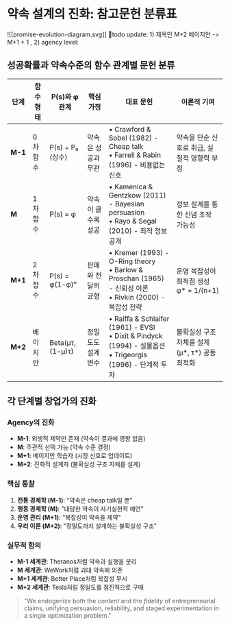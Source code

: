 # 약속 설계의 진화: 참고문헌 분류표

![[promise-evolution-diagram.svg]]
🚨todo update: 1) 제목인 M+2 베이지안 -> M+1 + 1 , 2) agency level: 
## 성공확률과 약속수준의 함수 관계별 문헌 분류

| 단계 | 함수 형태 | P(s)와 φ 관계 | 핵심 가정 | 대표 문헌 | 이론적 기여 |
|------|----------|--------------|----------|----------|------------|
| **M-1** | 0차 함수 | P(s) = P₀ (상수) | 약속은 성공과 무관 | • Crawford & Sobel (1982) - Cheap talk<br>• Farrell & Rabin (1996) - 비용없는 신호 | 약속을 단순 신호로 취급, 실질적 영향력 부정 |
| **M** | 1차 함수 | P(s) = φ | 약속이 클수록 성공 | • Kamenica & Gentzkow (2011) - Bayesian persuasion<br>• Rayo & Segal (2010) - 최적 정보 공개 | 정보 설계를 통한 신념 조작 가능성 |
| **M+1** | 2차 함수 | P(s) = φ(1-φ)ⁿ | 판매와 전달의 균형 | • Kremer (1993) - O-Ring theory<br>• Barlow & Proschan (1965) - 신뢰성 이론<br>• Rivkin (2000) - 복잡성 전략 | 운영 복잡성이 최적점 생성<br>φ* = 1/(n+1) |
| **M+2** | 베이지안 | Beta(μτ, (1-μ)τ) | 정밀도도 설계 변수 | • Raiffa & Schlaifer (1961) - EVSI<br>• Dixit & Pindyck (1994) - 실물옵션<br>• Trigeorgis (1996) - 단계적 투자 | 불확실성 구조 자체를 설계<br>(μ*, τ*) 공동 최적화 |

## 각 단계별 창업가의 진화

### Agency의 진화
- **M-1**: 외생적 제약만 존재 (약속이 결과에 영향 없음)
- **M**: 주관적 선택 가능 (약속 수준 결정)
- **M+1**: 베이지안 학습자 (시장 신호로 업데이트)
- **M+2**: 진화적 설계자 (불확실성 구조 자체를 설계)

### 핵심 통찰
1. **전통 경제학 (M-1)**: "약속은 cheap talk일 뿐"
2. **행동 경제학 (M)**: "대담한 약속이 자기실현적 예언"
3. **운영 관리 (M+1)**: "복잡성이 약속을 제약"
4. **우리 이론 (M+2)**: "정밀도까지 설계하는 불확실성 구조"

### 실무적 함의
- **M-1 세계관**: Theranos처럼 약속과 실행을 분리
- **M 세계관**: WeWork처럼 과대 약속에 의존
- **M+1 세계관**: Better Place처럼 복잡성 무시
- **M+2 세계관**: Tesla처럼 정밀도를 점진적으로 구매

> "We endogenize both the *content* and the *fidelity* of entrepreneurial claims, unifying persuasion, reliability, and staged experimentation in a single optimization problem."